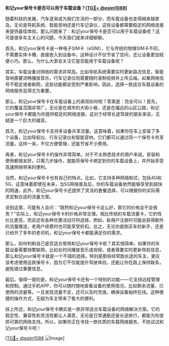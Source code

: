 **和记your保号卡是否可以用于车载设备？[[TG💪+ @esim1088](https://t.me/s/esim1088)]**

随着科技的发展，汽车逐渐成为我们生活的一部分，而车载设备也变得越来越普及。无论是导航系统、智能音响还是行车记录仪，这些设备都需要稳定的网络连接来提供最佳体验。那么问题来了：和记your保号卡是否可以用于车载设备呢？这可是很多车主关心的问题，今天我们就来详细聊聊。

首先，和记your保号卡是一种电子SIM卡（eSIM），它与传统的物理SIM卡不同，不需要实体卡槽，直接嵌入到设备中。这种设计不仅节省了空间，还让设备更加轻便小巧。那么，为什么大家会关注它是否能用于车载设备呢？

其实，车载设备对网络的需求非常高。比如导航系统需要实时更新路况信息，智能音响需要流畅播放音乐，行车记录仪则需要随时录制视频并上传云端。如果网络信号不稳定或者断网，这些功能都会受到严重影响。因此，选择一款适合车载设备的网络服务显得尤为重要。

那么，和记your保号卡在车载设备上的表现如何呢？答案是：完全可以！首先，它的覆盖范围非常广。无论是在城市的大街小巷，还是在偏远的山区公路，和记your保号卡都能为你提供稳定的网络连接。这对于经常长途驾驶的朋友来说，无疑是一个巨大的福音。

其次，和记your保号卡支持多设备共享流量。这意味着，如果你在车上安装了多个设备，比如导航仪、行车记录仪和智能音响，它们都可以通过同一个保号卡共享流量。这样一来，不仅方便管理，还能节省不少费用。

再者，和记your保号卡的操作非常简单。对于不太熟悉技术的用户来说，安装和使用都很友好。只需几步操作，就能将保号卡绑定到你的车载设备上，并开始享受高速网络带来的便利。

当然，和记your保号卡也有自己的特点。比如，它支持多种网络制式，包括4G和5G，这意味着即使在未来，当5G网络普及后，你的车载设备依然能够享受到超快的网速。此外，和记your保号卡还提供了灵活的套餐选择，可以根据你的实际需求定制合适的流量方案。

说到这里，可能有人会问：“既然和记your保号卡这么好，那它的价格会不会很贵？”实际上，和记your保号卡的价格非常合理。相比传统的车载流量卡，它的性价比更高，而且还有各种优惠活动可供选择。例如，新用户注册时可能会获得额外的流量赠送，老用户续费时也可能享受折扣。总之，无论你是刚买车的新手，还是已经开了多年的老司机，和记your保号卡都能满足你的需求。

那么，如何判断自己是否适合使用和记your保号卡呢？其实很简单。如果你的车载设备需要频繁联网，比如长时间播放音乐或视频，或者需要实时更新导航信息，那么和记your保号卡就是一个不错的选择。特别是那些经常跑长途的车主，更应该考虑使用这款保号卡，因为它不仅能提升驾驶体验，还能让你在路上保持联系，避免错过重要信息。

最后，值得一提的是，和记your保号卡还有一个特别的功能——它支持远程管理和控制。通过手机APP，你可以随时随地查看设备的使用情况，比如剩余流量、已使用的流量等。一旦发现流量不足，还可以及时充值，确保设备始终在线。这种便捷的操作方式，无疑为车主带来了极大的便利。

综上所述，和记your保号卡确实是一款非常适合车载设备的网络解决方案。它的稳定性、兼容性和灵活性都让人满意，无论是日常通勤还是长途旅行，都能为你提供可靠的网络支持。所以，如果你正在寻找一款优质的车载网络服务，不妨试试和记your保号卡吧！

[[TG💪+ @esim1088](https://t.me/s/esim1088) ![Image](https://i.postimg.cc/4NQfJmqS/Snipaste-2025-05-13-00-14-12.png)]